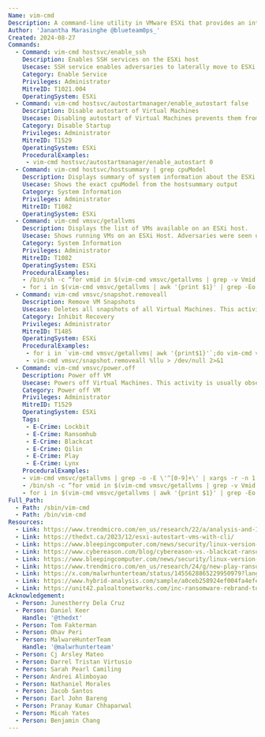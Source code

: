 ```yaml
---
Name: vim-cmd
Description: A command-line utility in VMware ESXi that provides an interface to interact with the VMware Infrastructure (VI) API, allowing users to manage and automate tasks on ESXi host and its virtual machines (VMs)
Author: 'Janantha Marasinghe @blueteam0ps_'
Created: 2024-08-27
Commands:
  - Command: vim-cmd hostsvc/enable_ssh
    Description: Enables SSH services on the ESXi host
    Usecase: SSH service enables adversaries to laterally move to ESXi hosts and use as an alternative command execution interface.
    Category: Enable Service
    Privileges: Administrator
    MitreID: T1021.004
    OperatingSystem: ESXi
  - Command: vim-cmd hostsvc/autostartmanager/enable_autostart false
    Description: Disable autostart of Virtual Machines
    Usecase: Disabling autostart of Virtual Machines prevents them from starting post reboot of a ESXi host.
    Category: Disable Startup
    Privileges: Administrator
    MitreID: T1529
    OperatingSystem: ESXi
    ProceduralExamples: 
     - vim-cmd hostsvc/autostartmanager/enable_autostart 0
  - Command: vim-cmd hostsvc/hostsummary | grep cpuModel 
    Description: Displays summary of system information about the ESXi host
    Usecase: Shows the exact cpuModel from the hostsummary output
    Category: System Information
    Privileges: Administrator
    MitreID: T1082
    OperatingSystem: ESXi
  - Command: vim-cmd vmsvc/getallvms
    Description: Displays the list of VMs available on an ESXi host.
    Usecase: Shows running VMs on an ESXi Host. Adversaries were seen use this techinique to programatically enumerate VMs and powers them down using the Vmid.
    Category: System Information
    Privileges: Administrator
    MitreID: T1082 
    OperatingSystem: ESXi
    ProceduralExamples: 
    - /bin/sh -c “for vmid in $(vim-cmd vmsvc/getallvms | grep -v Vmid | awk '{print $1}'); do vim-cmd vmsvc/power.off $vmid; done"
    - for i in $(vim-cmd vmsvc/getallvms | awk '{print $1}' | grep -Eo '[0-9]{1,5}'); do vim-cmd vmsvc/power.off $i; vim-cmd vmsvc/snapshot.removeall $i; done;
  - Command: vim-cmd vmsvc/snapshot.removeall
    Description: Remove VM Snapshots
    Usecase: Deletes all snapshots of all Virtual Machines. This activity is usually observed near ransomware deployment and is often executed programatically.
    Category: Inhibit Recovery
    Privileges: Administrator
    MitreID: T1485
    OperatingSystem: ESXi
    ProceduralExamples:
     - for i in `vim-cmd vmsvc/getallvms| awk '{print$1}'`;do vim-cmd vmsvc/snapshot.removeall $i & done
     - vim-cmd vmsvc/snapshot.removeall %llu > /dev/null 2>&1  
  - Command: vim-cmd vmsvc/power.off
    Description: Power off VM
    Usecase: Powers off Virtual Machines. This activity is usually observed near ransomware deployment and is often executed programatically.
    Category: Power off VM
    Privileges: Administrator
    MitreID: T1529
    OperatingSystem: ESXi
    Tags:
     - E-Crime: Lockbit
     - E-Crime: Ransomhub
     - E-Crime: Blackcat
     - E-Crime: Qilin
     - E-Crime: Play
     - E-Crime: Lynx
    ProceduralExamples:
    - vim-cmd vmsvc/getallvms | grep -o -E \'^[0-9]+\' | xargs -r -n 1 vim-cmd vmsvc/power.off
    - /bin/sh -c “for vmid in $(vim-cmd vmsvc/getallvms | grep -v Vmid | awk '{print $1}'); do vim-cmd vmsvc/power.off $vmid; done"
    - for i in $(vim-cmd vmsvc/getallvms | awk '{print $1}' | grep -Eo '[0-9]{1,5}'); do vim-cmd vmsvc/power.off $i; vim-cmd vmsvc/snapshot.removeall $i; done;
Full_Path:
  - Path: /sbin/vim-cmd
  - Path: /bin/vim-cmd
Resources:
  - Link: https://www.trendmicro.com/en_us/research/22/a/analysis-and-Impact-of-lockbit-ransomwares-first-linux-and-vmware-esxi-variant.html
  - Link: https://thedxt.ca/2023/12/esxi-autostart-vms-with-cli/
  - Link: https://www.bleepingcomputer.com/news/security/linux-version-of-ransomhub-ransomware-targets-vmware-esxi-vms/
  - Link: https://www.cybereason.com/blog/cybereason-vs.-blackcat-ransomware
  - Link: https://www.bleepingcomputer.com/news/security/linux-version-of-qilin-ransomware-focuses-on-vmware-esxi/
  - Link: https://www.trendmicro.com/en_us/research/24/g/new-play-ransomware-linux-variant-targets-esxi-shows-ties-with-p.html
  - Link: https://x.com/malwrhunterteam/status/1455628865229950979?lang=en
  - Link: https://www.hybrid-analysis.com/sample/a0ceb258924ef004fa4efeef4bc0a86012afdb858e855ed14f1bbd31ca2e42f5/661430861522cb62560ee827
  - Link: https://unit42.paloaltonetworks.com/inc-ransomware-rebrand-to-lynx/
Acknowledgement:
  - Person: Junestherry Dela Cruz
  - Person: Daniel Keer
    Handle: '@thedxt'
  - Person: Tom Fakterman
  - Person: Ohav Peri
  - Person: MalwareHunterTeam
    Handle: '@malwrhunterteam'
  - Person: Cj Arsley Mateo
  - Person: Darrel Tristan Virtusio
  - Person: Sarah Pearl Camiling
  - Person: Andrei Alimboyao
  - Person: Nathaniel Morales 
  - Person: Jacob Santos
  - Person: Earl John Bareng
  - Person: Pranay Kumar Chhaparwal
  - Person: Micah Yates
  - Person: Benjamin Chang
---
```

